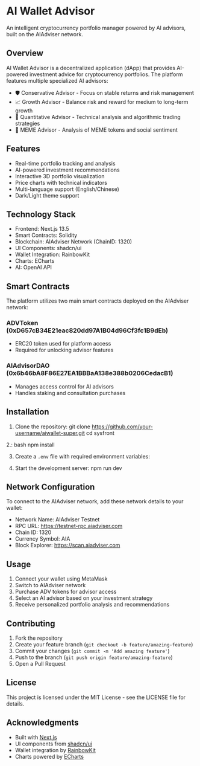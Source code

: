 # AI Wallet Advisor

An intelligent cryptocurrency portfolio manager powered by AI advisors, built on the AIAdviser network.

## Overview

AI Wallet Advisor is a decentralized application (dApp) that provides AI-powered investment advice for cryptocurrency portfolios. The platform features multiple specialized AI advisors:

- 🛡️ Conservative Advisor - Focus on stable returns and risk management
- 📈 Growth Advisor - Balance risk and reward for medium to long-term growth  
- 🤖 Quantitative Advisor - Technical analysis and algorithmic trading strategies
- 🚀 MEME Advisor - Analysis of MEME tokens and social sentiment

## Features

- Real-time portfolio tracking and analysis
- AI-powered investment recommendations
- Interactive 3D portfolio visualization
- Price charts with technical indicators
- Multi-language support (English/Chinese)
- Dark/Light theme support

## Technology Stack

- Frontend: Next.js 13.5
- Smart Contracts: Solidity
- Blockchain: AIAdviser Network (ChainID: 1320)
- UI Components: shadcn/ui
- Wallet Integration: RainbowKit
- Charts: ECharts
- AI: OpenAI API

## Smart Contracts

The platform utilizes two main smart contracts deployed on the AIAdviser network:

### ADVToken (0xD657cB34E21eac820dd97A1B04d96Cf3fc1B9dEb)
- ERC20 token used for platform access
- Required for unlocking advisor features

### AIAdvisorDAO (0x6b46bA8F86E27EA1BBBaA138e388b0206CedacB1)
- Manages access control for AI advisors
- Handles staking and consultation purchases

## Installation

1. Clone the repository:
git clone https://github.com/your-username/aiwallet-super.git
cd sysfront

2.:
bash
npm install

3. Create a `.env` file with required environment variables:

4. Start the development server:
npm run dev


## Network Configuration

To connect to the AIAdviser network, add these network details to your wallet:

- Network Name: AIAdviser Testnet
- RPC URL: https://testnet-rpc.aiadviser.com
- Chain ID: 1320
- Currency Symbol: AIA
- Block Explorer: https://scan.aiadviser.com

## Usage

1. Connect your wallet using MetaMask
2. Switch to AIAdviser network
3. Purchase ADV tokens for advisor access
4. Select an AI advisor based on your investment strategy
5. Receive personalized portfolio analysis and recommendations

## Contributing

1. Fork the repository
2. Create your feature branch (`git checkout -b feature/amazing-feature`)
3. Commit your changes (`git commit -m 'Add amazing feature'`)
4. Push to the branch (`git push origin feature/amazing-feature`)
5. Open a Pull Request

## License

This project is licensed under the MIT License - see the LICENSE file for details.

## Acknowledgments

- Built with [Next.js](https://nextjs.org/)
- UI components from [shadcn/ui](https://ui.shadcn.com/)
- Wallet integration by [RainbowKit](https://www.rainbowkit.com/)
- Charts powered by [ECharts](https://echarts.apache.org/)
